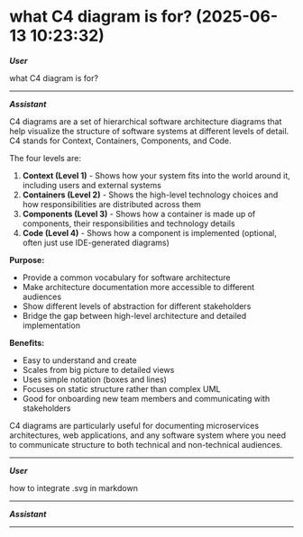 <!-- Generated by SpecStory -->

# what C4 diagram is for? (2025-06-13 10:23:32)

_**User**_

what C4 diagram is for?

---

_**Assistant**_

C4 diagrams are a set of hierarchical software architecture diagrams that help visualize the structure of software systems at different levels of detail. C4 stands for Context, Containers, Components, and Code.

The four levels are:

1. **Context (Level 1)** - Shows how your system fits into the world around it, including users and external systems
2. **Containers (Level 2)** - Shows the high-level technology choices and how responsibilities are distributed across them
3. **Components (Level 3)** - Shows how a container is made up of components, their responsibilities and technology details
4. **Code (Level 4)** - Shows how a component is implemented (optional, often just use IDE-generated diagrams)

**Purpose:**
- Provide a common vocabulary for software architecture
- Make architecture documentation more accessible to different audiences
- Show different levels of abstraction for different stakeholders
- Bridge the gap between high-level architecture and detailed implementation

**Benefits:**
- Easy to understand and create
- Scales from big picture to detailed views
- Uses simple notation (boxes and lines)
- Focuses on static structure rather than complex UML
- Good for onboarding new team members and communicating with stakeholders

C4 diagrams are particularly useful for documenting microservices architectures, web applications, and any software system where you need to communicate structure to both technical and non-technical audiences.

---

_**User**_

how to integrate .svg in markdown

---

_**Assistant**_



---

